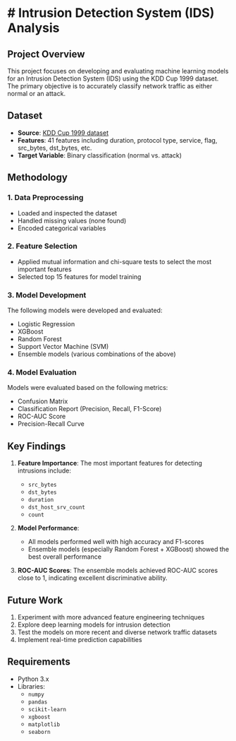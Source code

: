 # # Intrusion Detection System (IDS) Analysis

## Project Overview

This project focuses on developing and evaluating machine learning models for an Intrusion Detection System (IDS) using the KDD Cup 1999 dataset. The primary objective is to accurately classify network traffic as either normal or an attack.

## Dataset

- **Source**: [KDD Cup 1999 dataset](http://kdd.ics.uci.edu/databases/kddcup99/kddcup99.html)
- **Features**: 41 features including duration, protocol type, service, flag, src_bytes, dst_bytes, etc.
- **Target Variable**: Binary classification (normal vs. attack)

## Methodology

### 1. Data Preprocessing
- Loaded and inspected the dataset
- Handled missing values (none found)
- Encoded categorical variables

### 2. Feature Selection
- Applied mutual information and chi-square tests to select the most important features
- Selected top 15 features for model training

### 3. Model Development
The following models were developed and evaluated:

- Logistic Regression
- XGBoost
- Random Forest
- Support Vector Machine (SVM)
- Ensemble models (various combinations of the above)

### 4. Model Evaluation

Models were evaluated based on the following metrics:

- Confusion Matrix
- Classification Report (Precision, Recall, F1-Score)
- ROC-AUC Score
- Precision-Recall Curve

## Key Findings

1. **Feature Importance**: The most important features for detecting intrusions include:
   - `src_bytes`
   - `dst_bytes`
   - `duration`
   - `dst_host_srv_count`
   - `count`

2. **Model Performance**: 
   - All models performed well with high accuracy and F1-scores
   - Ensemble models (especially Random Forest + XGBoost) showed the best overall performance

3. **ROC-AUC Scores**: The ensemble models achieved ROC-AUC scores close to 1, indicating excellent discriminative ability.

## Future Work

1. Experiment with more advanced feature engineering techniques
2. Explore deep learning models for intrusion detection
3. Test the models on more recent and diverse network traffic datasets
4. Implement real-time prediction capabilities

## Requirements

- Python 3.x
- Libraries: 
  - `numpy`
  - `pandas`
  - `scikit-learn`
  - `xgboost`
  - `matplotlib`
  - `seaborn`


